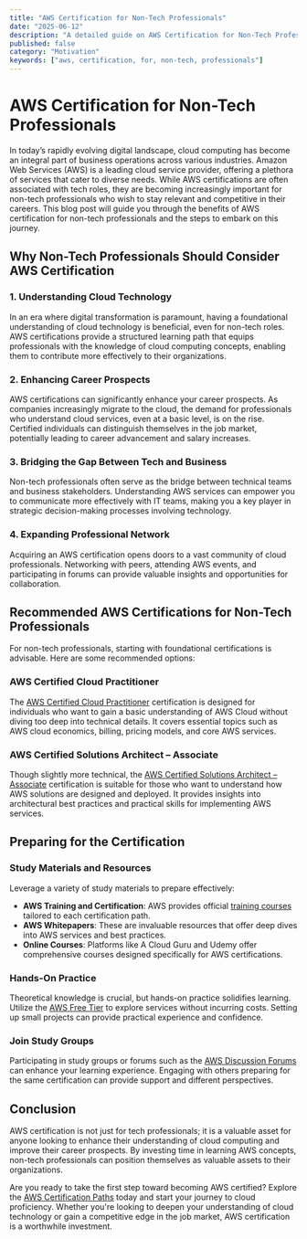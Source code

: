 ```yaml
---
title: "AWS Certification for Non-Tech Professionals"
date: "2025-06-12"
description: "A detailed guide on AWS Certification for Non-Tech Professionals"
published: false
category: "Motivation"
keywords: ["aws, certification, for, non-tech, professionals"]
---
```


# AWS Certification for Non-Tech Professionals

In today’s rapidly evolving digital landscape, cloud computing has become an integral part of business operations across various industries. Amazon Web Services (AWS) is a leading cloud service provider, offering a plethora of services that cater to diverse needs. While AWS certifications are often associated with tech roles, they are becoming increasingly important for non-tech professionals who wish to stay relevant and competitive in their careers. This blog post will guide you through the benefits of AWS certification for non-tech professionals and the steps to embark on this journey.

## Why Non-Tech Professionals Should Consider AWS Certification

### 1. Understanding Cloud Technology

In an era where digital transformation is paramount, having a foundational understanding of cloud technology is beneficial, even for non-tech roles. AWS certifications provide a structured learning path that equips professionals with the knowledge of cloud computing concepts, enabling them to contribute more effectively to their organizations.

### 2. Enhancing Career Prospects

AWS certifications can significantly enhance your career prospects. As companies increasingly migrate to the cloud, the demand for professionals who understand cloud services, even at a basic level, is on the rise. Certified individuals can distinguish themselves in the job market, potentially leading to career advancement and salary increases.

### 3. Bridging the Gap Between Tech and Business

Non-tech professionals often serve as the bridge between technical teams and business stakeholders. Understanding AWS services can empower you to communicate more effectively with IT teams, making you a key player in strategic decision-making processes involving technology.

### 4. Expanding Professional Network

Acquiring an AWS certification opens doors to a vast community of cloud professionals. Networking with peers, attending AWS events, and participating in forums can provide valuable insights and opportunities for collaboration.

## Recommended AWS Certifications for Non-Tech Professionals

For non-tech professionals, starting with foundational certifications is advisable. Here are some recommended options:

### AWS Certified Cloud Practitioner

The [AWS Certified Cloud Practitioner](https://aws.amazon.com/certification/certified-cloud-practitioner/) certification is designed for individuals who want to gain a basic understanding of AWS Cloud without diving too deep into technical details. It covers essential topics such as AWS cloud economics, billing, pricing models, and core AWS services.

### AWS Certified Solutions Architect – Associate

Though slightly more technical, the [AWS Certified Solutions Architect – Associate](https://aws.amazon.com/certification/certified-solutions-architect-associate/) certification is suitable for those who want to understand how AWS solutions are designed and deployed. It provides insights into architectural best practices and practical skills for implementing AWS services.

## Preparing for the Certification

### Study Materials and Resources

Leverage a variety of study materials to prepare effectively:

- **AWS Training and Certification**: AWS provides official [training courses](https://aws.amazon.com/training/) tailored to each certification path.
- **AWS Whitepapers**: These are invaluable resources that offer deep dives into AWS services and best practices.
- **Online Courses**: Platforms like A Cloud Guru and Udemy offer comprehensive courses designed specifically for AWS certifications.

### Hands-On Practice

Theoretical knowledge is crucial, but hands-on practice solidifies learning. Utilize the [AWS Free Tier](https://aws.amazon.com/free/) to explore services without incurring costs. Setting up small projects can provide practical experience and confidence.

### Join Study Groups

Participating in study groups or forums such as the [AWS Discussion Forums](https://forums.aws.amazon.com/) can enhance your learning experience. Engaging with others preparing for the same certification can provide support and different perspectives.

## Conclusion

AWS certification is not just for tech professionals; it is a valuable asset for anyone looking to enhance their understanding of cloud computing and improve their career prospects. By investing time in learning AWS concepts, non-tech professionals can position themselves as valuable assets to their organizations.

Are you ready to take the first step toward becoming AWS certified? Explore the [AWS Certification Paths](https://aws.amazon.com/certification/certification-paths/) today and start your journey to cloud proficiency. Whether you're looking to deepen your understanding of cloud technology or gain a competitive edge in the job market, AWS certification is a worthwhile investment.